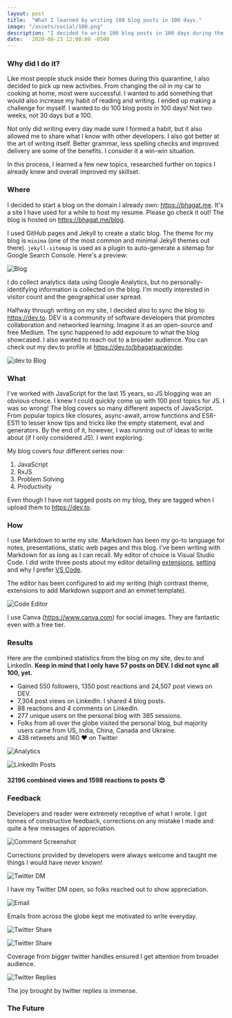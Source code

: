 ```yaml
---
layout: post
title:  "What I learned by writing 100 blog posts in 100 days."
image: "/assets/social/100.png"
description: "I decided to write 100 blog posts in 100 days during the quarantine. This is the result."
date:   2020-08-23 12:00:00 -0500
---
```


### Why did I do it?

Like most people stuck inside their homes during this quarantine, I also decided to pick up new activities. From changing the oil in my car to cooking at home, most were successful. I wanted to add something that would also increase my habit of reading and writing. I ended up making a challenge for myself. I wanted to do 100 blog posts in 100 days! Not two weeks, not 30 days but a 100.

Not only did writing every day made sure I formed a habit, but it also allowed me to share what I know with other developers. I also got better at the art of writing itself. Better grammar, less spelling checks and improved delivery are some of the benefits. I consider it a win-win situation.

In this process, I learned a few new topics, researched further on topics I already knew and overall improved my skillset.

### Where

I decided to start a blog on the domain I already own: https://bhagat.me. It's a site I have used for a while to host my resume. Please go check it out! The blog is hosted on https://bhagat.me/blog.

I used GitHub pages and Jekyll to create a static blog. The theme for my blog is `minima` (one of the most common and minimal Jekyll themes out there). `jekyll-sitemap` is used as a plugin to auto-generate a sitemap for Google Search Console. Here's a preview:

![Blog](/blog/assets/blog-screenshot.png "Blog Screenshot From bhagat.me")

I do collect analytics data using Google Analytics, but no personally-identifying information is collected on the blog. I'm mostly interested in visitor count and the geographical user spread.

Halfway through writing on my site, I decided also to sync the blog to https://dev.to. DEV is a community of software developers that promotes collaboration and networked learning. Imagine it as an open-source and free Medium. The sync happened to add exposure to what the blog showcased. I also wanted to reach out to a broader audience. You can check out my dev.to profile at https://dev.to/bhagatparwinder.

![dev.to Blog](/blog/assets/dev-to-screenshot.png "Blog Screenshot From dev.to")

### What

I've worked with JavaScript for the last 15 years, so JS blogging was an obvious choice. I knew I could quickly come up with 100 post topics for JS. I was so wrong! The blog covers so many different aspects of JavaScript. From popular topics like closures, async-await, arrow functions and ES6-ES11 to lesser know tips and tricks like the empty statement, eval and generators. By the end of it, however, I was running out of ideas to write about (if I only considered JS). I went exploring.

My blog covers four different series now:

1. JavaScript
2. RxJS
3. Problem Solving
4. Productivity

Even though I have not tagged posts on my blog, they are tagged when I upload them to https://dev.to.

### How

I use Markdown to write my site. Markdown has been my go-to language for notes, presentations, static web pages and this blog. I've been writing with Markdown for as long as I can recall. My editor of choice is Visual Studio Code. I did write three posts about my editor detailing [extensions](https://bhagat.me/blog/2020/06/28/top-10-vscode-extensions.html), [setting](https://bhagat.me/blog/2020/07/11/top-10-vs-code-settings.html) and why I prefer [VS Code](https://bhagat.me/blog/2020/06/17/code-editor-visual-studio-code.html).

The editor has been configured to aid my writing (high contrast theme, extensions to add Markdown support and an emmet template).

![Code Editor](/blog/assets/code-screenshot.png "Blog Setup in Visual Studio Code")

I use Canva (https://www.canva.com) for social images. They are fantastic even with a free tier.

### Results

Here are the combined statistics from the blog on my site, dev.to and LinkedIn. **Keep in mind that I only have 57 posts on DEV. I did not sync all 100, yet.**

- Gained 550 followers, 1350 post reactions and 24,507 post views on DEV.
- 7,304 post views on LinkedIn. I shared 4 blog posts.
- 88 reactions and 4 comments on LinkedIn.
- 277 unique users on the personal blog with 385 sessions.
- Folks from all over the globe visited the personal blog, but majority users came from US, India, China, Canada and Ukraine.
- 438 retweets and 160 ♥️ on Twitter

![Analytics](/blog/assets/ga.png?style=centerme "Google Analytics Screenshot")

![LinkedIn Posts](/blog/assets/li-posts.png?style=centerme "Screenshot of 4 Posts on LinkedIn")

#### 32196 combined views and 1598 reactions to posts 😍

### Feedback

Developers and reader were extremely receptive of what I wrote. I got tonnes of constructive feedback, corrections on any mistake I made and quite a few messages of appreciation.

![Comment Screenshot](/blog/assets/dev-empty-feedback.png?style=centerme "Screenshot of Comment")

Corrections provided by developers were always welcome and taught me things I would have never known!

![Twitter DM](/blog/assets/twitter-dm.png?style=centerme "Screenshot of Twitter Direct Message")

I have my Twitter DM open, so folks reached out to show appreciation.

![Email](/blog/assets/email.png?style=centerme "Screenshot of Email")

Emails from across the globe kept me motivated to write everyday.

![Twitter Share](/blog/assets/quotes.png?style=centerme "Screenshot of Article Coverage")

![Twitter Share](/blog/assets/quotes-2.png?style=centerme "Second Screenshot of Article Coverage")

Coverage from bigger twitter handles ensured I get attention from broader audience.

![Twitter Replies](/blog/assets/twitter-replies.png?style=centerme "Screenshot of Twitter Replies")

The joy brought by twitter replies is immense.

### The Future
